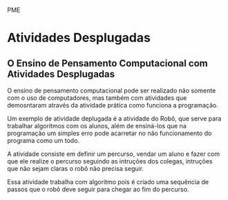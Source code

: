 PME
<!DOCTYPE html>
<html>
<head>
    <meta charset='utf-8'>
    <meta http-equiv='X-UA-Compatible' content='IE=edge'>
    <meta name='viewport' content='width=device-width, initial-scale=1'>
    <link rel='stylesheet' type='text/css' media='screen' href='style.css'>
</head>
<body>
    <h1>Atividades Desplugadas</h1>
    <h2>O Ensino de Pensamento Computacional com Atividades Desplugadas</h2>
    <p>O ensino de pensamento computacional pode ser realizado não somente com o uso de computadores, 
        mas também com atividades que demosntaram através da atividade prática como funciona a programação.
    </p>
    <p>Um exemplo de atividade deplugada é a atividade do Robô, que serve para trabalhar algoritmos 
        com os alunos, além de ensiná-los que na programação um simples erro pode acarretar no não 
        funcionamento do programa como um todo. </p>
    <p>A atividade consiste em definir um percurso, vendar um aluno e fazer com que ele realize o 
        percurso seguindo as intruções dos colegas, intruções que não sejam claras o robô não precisa seguir.</p>
    <p>Essa atividade trabalha com algoritmo pois é criado uma sequência de passos que o robô deve seguir 
        para chegar ao fim do percurso.</p>

</body>
</html></html>

